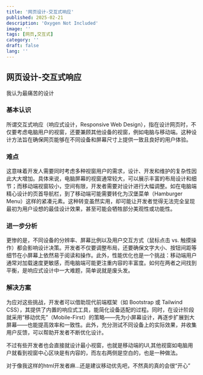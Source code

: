 ```yaml
---
title: '网页设计-交互式响应'
published: 2025-02-21
description: 'Oxygen Not Included'
image: ''
tags: [网页,交互式]
category: ''
draft: false 
lang: ''
---
```

## 网页设计-交互式响应
我认为最痛苦的设计
### 基本认识
所谓交互式响应（响应式设计，Responsive Web Design），指在设计网页时，不仅要考虑电脑用户的视窗，还要兼顾其他设备的视窗，例如电脑与移动端。这种设计方法旨在确保网页能够在不同设备和屏幕尺寸上提供一致且良好的用户体验。

### 难点
这意味着开发人需要同时考虑多种视窗用户的需求，设计、开发和维护的复杂性因此大大增加。具体来说，电脑屏幕的视窗通常较大，可以展示丰富的布局设计和细节；而移动端视窗较小，空间有限，开发者需要对设计进行大幅调整。如在电脑端精心设计的页首导航栏，到了移动端可能需要转化为汉堡菜单（Hamburger Menu）这样的紧凑元素。这种转变虽然实用，却可能让开发者觉得无法完全呈现最初为用户设想的最佳设计效果，甚至可能会牺牲部分美观性或功能性。

### 进一步分析
更惨的是，不同设备的分辨率、屏幕比例以及用户交互方式（鼠标点击 vs. 触摸操作）都会影响设计决策。开发者不仅要调整布局，还要确保文字大小、按钮间距等细节在小屏幕上依然易于阅读和操作。此外，性能优化也是一个挑战：移动端用户通常对加载速度更敏感，而电脑端可能更注重内容的丰富度。如何在两者之间找到平衡，是响应式设计中一大难题，简单说就是废头发。

### 解决方案
为应对这些挑战，开发者可以借助现代前端框架（如 Bootstrap 或 Tailwind CSS），其提供了内置的响应式工具，能简化设备适配的过程。同时，在设计阶段就采用“移动优先”（Mobile-First）的策略——先为小屏幕设计，再逐步扩展到大屏幕——也能提高效率和一致性。此外，充分测试不同设备上的实际效果，并收集用户反馈，可以帮助开发者不断优化设计。

不过有些开发者也会直接就设计最小视窗，也就是移动端的UI,其他视窗如电脑用户就看到视窗中心区块是有内容的，而左右两侧是空白的，也是一种做法。

对于像我这样的html开发者麻...还是建议移动优先吧，不然真的真的会很“开心”